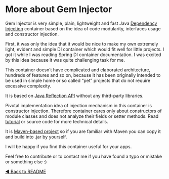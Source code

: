 # More about Gem Injector

Gem Injector is very simple, plain, lightweight and fast Java [Dependency Injection](https://en.wikipedia.org/wiki/Dependency_injection) container based on the idea of code modularity, interfaces usage and constructor injection.

First, it was only the idea that it would be nice to make my own extremely light, evident and simple DI container which would fit well for little projects. I got it while I was reading Spring DI container documentation. I was excited by this idea because it was quite challenging task for me.

This container doesn’t have complicated and elaborated architecture, hundreds of features and so on, because it has been originally intended to be used in simple home or so called “pet” projects that do not require excessive complexity.

It is based on [Java Reflection API](https://docs.oracle.com/javase/8/docs/api/java/lang/reflect/package-summary.html) without any third-party libraries. 

Pivotal implementation idea of injection mechanism in this container is constructor injection. Therefore container cares only about constructors of module classes and does not analyze their fields or setter methods. Read [tutorial](tutorial.md) or source code for more technical details.

It is [Maven-based project](https://maven.apache.org) so if you are familiar with Maven you can copy it and build into .jar by yourself.

I will be happy if you find this container useful for your apps.

Feel free to contribute or to contact me if you have found a typo or mistake or something else :) 

[:arrow_backward: Back to README](https://github.com/Diarsid/gem-injector/blob/master/README.md)
